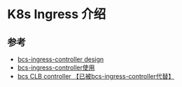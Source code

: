 # K8s Ingress 介绍


## 参考

- [bcs-ingress-controller design](https://github.com/TencentBlueKing/bk-bcs/blob/master/docs/features/bcs-ingress-controller/design.md)
- [bcs-ingress-controller使用](https://github.com/TencentBlueKing/bk-bcs/blob/master/docs/features/bcs-ingress-controller/usage.md)
- [bcs CLB controller 【已被bcs-ingress-controller代替】](https://github.com/TencentBlueKing/bk-bcs/blob/master/docs/features/bcs-clb-controller/README.md)